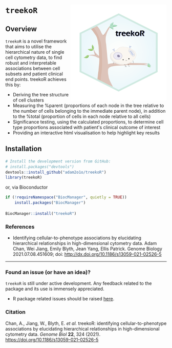 # `treekoR` <img src="inst/extdata/treekoR-logo-01b-png.png" width="300" align="right" />

## Overview
`treekoR` is a novel framework that aims to utilise the hierarchical nature of single cell cytometry data, to find robust and interpretable associations between cell subsets and patient clinical end points. treekoR achieves this by:

- Deriving the tree structure of cell clusters
- Measuring the %parent (proportions of each node in the tree relative to the number of cells belonging to the immediate parent node), in addition to the %total (proportion of cells in each node relative to all cells)
- Significance testing, using the calculated proportions, to determine cell type proportions associated with patient's clinical outcome of interest
- Providing an interactive html visualisation to help highlight key results

## Installation
```r
# Install the development version from GitHub:
# install.packages("devtools")
devtools::install_github("adam2o1o/treekoR")
library(treekoR)
```

or, via Bioconductor

```r
if (!requireNamespace("BiocManager", quietly = TRUE))
    install.packages("BiocManager")

BiocManager::install("treekoR")
```

### References

- Identifying cellular-to-phenotype associations by elucidating hierarchical relationships in high-dimensional cytometry data. Adam Chan, Wei Jiang, Emily Blyth, Jean Yang, Ellis Patrick. Genome Biology 2021.07.08.451609; doi: http://dx.doi.org/10.1186/s13059-021-02526-5

---

### Found an issue (or have an idea)?

`treekoR` is still under active development. Any feedback related to the package and its use is immensely appreciated. 
- R package related issues should be raised [here](https://github.com/adam2o1o/treekoR/issues). 

### Citation

Chan, A., Jiang, W., Blyth, E. *et al.* treekoR: identifying cellular-to-phenotype associations by elucidating hierarchical relationships in high-dimensional cytometry data. *Genome Biol* **22**, 324 (2021). https://doi.org/10.1186/s13059-021-02526-5
